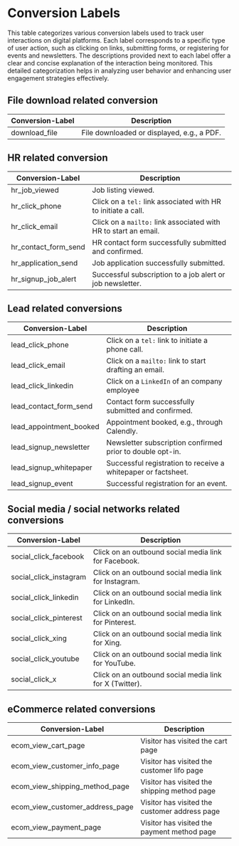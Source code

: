 # Conversion Labels

This table categorizes various conversion labels used to track user interactions on digital platforms. Each label corresponds to a specific type of user action, such as clicking on links, submitting forms, or registering for events and newsletters. The descriptions provided next to each label offer a clear and concise explanation of the interaction being monitored. This detailed categorization helps in analyzing user behavior and enhancing user engagement strategies effectively.

## File download related conversion
| Conversion-Label           | Description                                                         |
|----------------------------|---------------------------------------------------------------------|
| download_file              | File downloaded or displayed, e.g., a PDF.                          |

## HR related conversion
| Conversion-Label           | Description                                                         |
|----------------------------|---------------------------------------------------------------------|
| hr_job_viewed              | Job listing viewed.                                                 |
| hr_click_phone             | Click on a `tel:` link associated with HR to initiate a call.       |
| hr_click_email             | Click on a `mailto:` link associated with HR to start an email.     |
| hr_contact_form_send       | HR contact form successfully submitted and confirmed.               |
| hr_application_send        | Job application successfully submitted.                             |
| hr_signup_job_alert        | Successful subscription to a job alert or job newsletter.           |

## Lead related conversions
| Conversion-Label           | Description                                                         |
|----------------------------|---------------------------------------------------------------------|
| lead_click_phone           | Click on a `tel:` link to initiate a phone call.                    |
| lead_click_email           | Click on a `mailto:` link to start drafting an email.               |
| lead_click_linkedin        | Click on a `LinkedIn` of an company employee                        |
| lead_contact_form_send     | Contact form successfully submitted and confirmed.                  |
| lead_appointment_booked    | Appointment booked, e.g., through Calendly.                         |
| lead_signup_newsletter     | Newsletter subscription confirmed prior to double opt-in.           |
| lead_signup_whitepaper     | Successful registration to receive a whitepaper or factsheet.       |
| lead_signup_event          | Successful registration for an event.                               |

## Social media / social networks related conversions
| Conversion-Label           | Description                                                         |
|----------------------------|---------------------------------------------------------------------|
| social_click_facebook      | Click on an outbound social media link for Facebook.                |
| social_click_instagram     | Click on an outbound social media link for Instagram.               |
| social_click_linkedin      | Click on an outbound social media link for LinkedIn.                |
| social_click_pinterest     | Click on an outbound social media link for Pinterest.               |
| social_click_xing          | Click on an outbound social media link for Xing.                    |
| social_click_youtube       | Click on an outbound social media link for YouTube.                 |
| social_click_x             | Click on an outbound social media link for X (Twitter).             |

## eCommerce related conversions
| Conversion-Label                | Description                                                    |
|---------------------------------|----------------------------------------------------------------|
| ecom_view_cart_page             | Visitor has visited the cart page                              |
| ecom_view_customer_info_page    | Visitor has visited the customer Iifo page                     |
| ecom_view_shipping_method_page  | Visitor has visited the shipping method page                   |
| ecom_view_customer_address_page | Visitor has visited the customer address page                  |
| ecom_view_payment_page          | Visitor has visited the payment method page                    |

